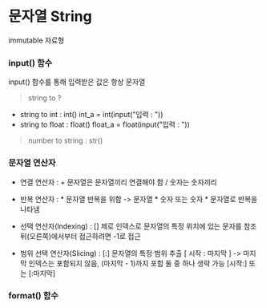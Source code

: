 문자열 String
==============
immutable 자료형

### input() 함수
input() 함수를 통해 입력받은 값은 항상 문자열
> string to ?
+ string to int : int()
    int_a = int(input("입력 : "))
+ string to float : float()
    float_a = float(input("입력 : "))
> number to string : str()

### 문자열 연산자
+ 연결 연산자 : +
문자열은 문자열끼리 연결해야 함 / 숫자는 숫자끼리

+ 반복 연산자 : *
문자열 반복을 위함 -> 문자열 * 숫자 또는 숫자 * 문자열로 반복을 나타냄

+ 선택 연산자(Indexing) : []
제로 인덱스로 문자열의 특정 위치에 있는 문자를 참조
뒤(오른쪽)에서부터 접근하려면 -1로 접근

+ 범위 선택 연산자(Slicing) : [:]
문자열의 특정 범위 추출
[ 시작 : 마지막 ] -> 마지막 인덱스는 포함되지 않음, (마지막 - 1)까지 포함
둘 중 하나 생략 가능 [시작:] 또는 [:마지막]

### format() 함수
  
  
  
